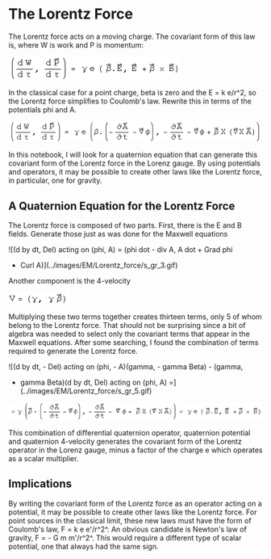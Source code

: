 #  The Lorentz Force

The Lorentz force acts on a moving charge.  The covariant form of this law is,
where W is work and P is momentum:

![\(d Work/d tau, d P/d tau\) = gamma e\(Beta dot E, E + Beta Cross B\)](../images/EM/Lorentz_force/s_gr_1.gif)

In the classical case for a point charge, beta is zero and the E = k e/r^2, so
the Lorentz force simplifies to Coulomb's law.  Rewrite this in terms of the
potentials phi and A.

![\(d W by d tau, d P by d tau\) = gamma e \(Beta dot\(- A dot - Grad phi\), -A dot - Grad phi + Beta Cross\(Del Cross A\)\)](../images/EM/Lorentz_force/s_gr_2.gif)

In this notebook, I will look for a quaternion equation that can generate this
covariant form of the Lorentz force in the Lorenz gauge.  By using potentials
and operators, it may be possible to create other laws like the Lorentz force,
in particular, one for gravity.

##  A Quaternion Equation for the Lorentz Force

The Lorentz force is composed of two parts.  First, there is the E and B
fields.  Generate those just as was done for the Maxwell equations

![\(d by dt, Del\) acting on \(phi, A\) = \(phi dot - div A, A dot + Grad phi
+ Curl A\)](../images/EM/Lorentz_force/s_gr_3.gif)

Another component is the 4-velocity

![V = \(gamma, gamma Beta\)](../images/EM/Lorentz_force/s_gr_4.gif)

Multiplying these two terms together creates thirteen terms, only 5 of whom
belong to the Lorentz force.  That should not be surprising since a bit of
algebra was needed to select only the covariant terms that appear in the
Maxwell equations.  After some searching, I found the combination of terms
required to generate the Lorentz force.

![\(d by dt, - Del\) acting on \(phi, - A\)\(gamma, - gamma Beta\) - \(gamma,
- gamma Beta\)\(d by dt, Del\) acting on \(phi, A\)
=](../images/EM/Lorentz_force/s_gr_5.gif)

![](../images/EM/Lorentz_force/s_gr_6.gif)

This combination of differential quaternion operator, quaternion potential and
quaternion 4-velocity generates the covariant form of the Lorentz operator in
the Lorenz gauge, minus a factor of the charge e which operates as a scalar
multiplier.

##  Implications

By writing the covariant form of the Lorentz force as an operator acting on a
potential, it may be possible to create other laws like the Lorentz force.
For point sources in the classical limit, these new laws must have the form of
Coulomb's law, F = k e e'/r^2^.  An obvious candidate is Newton's law of
gravity, F = - G m m'/r^2^.  This would require a different type of scalar
potential, one that always had the same sign.

